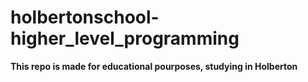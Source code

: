 # holbertonschool-higher_level_programming

**This repo is made for educational pourposes, studying in Holberton**
